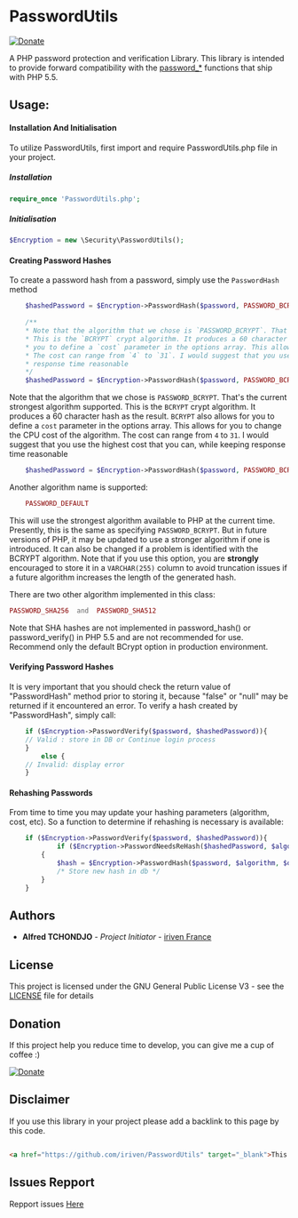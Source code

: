 # PasswordUtils
[![Donate](https://img.shields.io/badge/Donate-PayPal-green.svg)](https://www.paypal.com/cgi-bin/webscr?cmd=_s-xclick&hosted_button_id=XDCFPNTKUC4TU)

A PHP password protection and verification Library. This library is intended to provide forward compatibility with the [password_*](http://php.net/password)  functions that ship with PHP 5.5.

## Usage:

#### Installation And Initialisation

To utilize PasswordUtils, first import and require PasswordUtils.php file in your project.
##### Installation
```php
require_once 'PasswordUtils.php';
```
##### Initialisation
```php
$Encryption = new \Security\PasswordUtils();
```
#### Creating Password Hashes

To create a password hash from a password, simply use the `PasswordHash` method
````PHP
    $hashedPassword = $Encryption->PasswordHash($password, PASSWORD_BCRYPT);
    
    /**
    * Note that the algorithm that we chose is `PASSWORD_BCRYPT`. That's the current strongest algorithm supported. 
    * This is the `BCRYPT` crypt algorithm. It produces a 60 character hash as the result. `BCRYPT` also allows for 
    * you to define a `cost` parameter in the options array. This allows for you to change the CPU cost of the algorithm. 
    * The cost can range from `4` to `31`. I would suggest that you use the highest cost that you can, while keeping 
    * response time reasonable 
    */
    $hashedPassword = $Encryption->PasswordHash($password, PASSWORD_BCRYPT,['cost' => 12]);
````   
Note that the algorithm that we chose is `PASSWORD_BCRYPT`. That's the current strongest algorithm supported. 
This is the `BCRYPT` crypt algorithm. It produces a 60 character hash as the result. `BCRYPT` also allows for 
you to define a `cost` parameter in the options array. This allows for you to change the CPU cost of the algorithm. 
The cost can range from `4` to `31`. I would suggest that you use the highest cost that you can, while keeping response time reasonable 
````PHP
    $hashedPassword = $Encryption->PasswordHash($password, PASSWORD_BCRYPT,['cost' => 12]);
````

Another algorithm name is supported:
````PHP
    PASSWORD_DEFAULT
````
This will use the strongest algorithm available to PHP at the current time. Presently, this is the same as 
specifying `PASSWORD_BCRYPT`. But in future versions of PHP, it may be updated to use a stronger algorithm 
if one is introduced. It can also be changed if a problem is identified with the BCRYPT algorithm. Note that 
if you use this option, you are **strongly** encouraged to store it in a `VARCHAR(255)` column to avoid 
truncation issues if a future algorithm increases the length of the generated hash.

There are two other algorithm implemented in this class:
````PHP
PASSWORD_SHA256  and  PASSWORD_SHA512
````
Note that SHA hashes are not implemented in password_hash() or password_verify() in PHP 5.5 and are not recommended 
for use. Recommend only the default BCrypt option in production environment.

#### Verifying Password Hashes

It is very important that you should check the return value of "PasswordHash" method prior to storing it, because "false" or "null" may be returned if it encountered an error.
To verify a hash created by "PasswordHash", simply call:

````PHP
	if ($Encryption->PasswordVerify($password, $hashedPassword)){
	// Valid : store in DB or Continue login process
	} 
    	else {
	// Invalid: display error
	}
````
#### Rehashing Passwords

From time to time you may update your hashing parameters (algorithm, cost, etc). So a function to determine if rehashing is necessary is available:

````PHP
    if ($Encryption->PasswordVerify($password, $hashedPassword)){
    		if ($Encryption->PasswordNeedsReHash($hashedPassword, $algorithm, $options))
		{
			$hash = $Encryption->PasswordHash($password, $algorithm, $options);
			/* Store new hash in db */
		}
	}
````
## Authors

* **Alfred TCHONDJO** - *Project Initiator* - [iriven France](https://www.facebook.com/Tchalf)

## License

This project is licensed under the GNU General Public License V3 - see the [LICENSE](LICENSE) file for details

## Donation

If this project help you reduce time to develop, you can give me a cup of coffee :)

[![Donate](https://img.shields.io/badge/Donate-PayPal-green.svg)](https://www.paypal.com/cgi-bin/webscr?cmd=_s-xclick&hosted_button_id=XDCFPNTKUC4TU)

## Disclaimer

If you use this library in your project please add a backlink to this page by this code.

```html

<a href="https://github.com/iriven/PasswordUtils" target="_blank">This Project Uses Alfred's TCHONDJO PasswordUtils Library.</a>
```
## Issues Repport
Repport issues [Here](https://github.com/iriven/PasswordUtils/issues)
